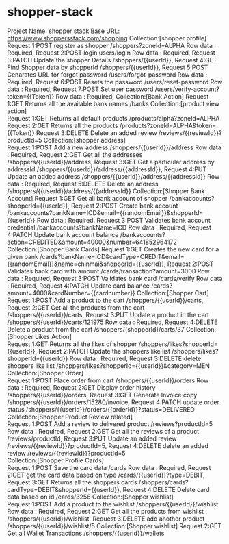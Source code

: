# shopper-stack
Project Name: shopper stack
Base URL: https://www.shoppersstack.com/shopping
Collection:[shopper profile]
            Request 1:POST register as shopper /shoppers?zoneId=ALPHA
                      Row data : Required,
            Request 2:POST login  users/login
                      Row data : Required,
            Request 3:PATCH Update the shopper Details  /shoppers/{{userId}},
            Request 4:GET Find Shopper data by shopperId  /shoppers/{{userId}},
            Request 5:POST Genarates URL for forgot password  /users/forgot-password
                      Row data : Required,
            Request 6:POST Resets the password  /users/reset-password
                      Row data : Required,
            Request 7:POST Set user password   /users/verify-account?token={{Token}}
                      Row data : Required,
Collection:[Bank Action]
            Request 1:GET Returns all the available bank names  /banks
Collection:[product view action]            
            Request 1:GET Returns all default products  /products/alpha?zoneId=ALPHA
            Request 2:GET Returns all the products   /products?zoneId=ALPHA&token={{Token}}
            Request 3:DELETE Delete an added review  /reviews/{{reviewId}}?productId=5
Collection:[shopper address]  
            Request 1:POST Add a new address  /shoppers/{{userId}}/address
                       Row data : Required,
            Request 2:GET Get all the addresses  /shoppers/{{userId}}/address,
            Request 3:GET Get a particular address by addressId  /shoppers/{{userId}}/address/{{addressId}},
            Request 4:PUT Update an added address   /shoppers/{{userId}}/address/{{addressId}}
                      Row data : Required,
            Request 5:DELETE  Delete an address   /shoppers/{{userId}}/address/{{addressId}}
Collection:[Shopper Bank Account] 
            Request 1:GET Get all bank account of shopper  /bankaccounts?shopperId={{userId}},
            Request 2:POST Create bank account /bankaccounts?bankName=ICD&email={{randomEmail}}&shopperId={{userId}}
                      Row data : Required,
            Request 3:POST Validates bank account credential  /bankaccounts?bankName=ICD
                      Row data : Required,
            Request 4:PATCH Update bank account balance  /bankaccounts?action=CREDITED&amount=40000&number=641852964172        
Collection:[Shopper Bank Cards] 
            Request 1:GET Creates the new card for a given bank   /cards?bankName=ICD&cardType=CREDIT&email={{randomEmail}}&name=chinmai&shopperId={{userId}},
            Request 2:POST Validates bank card with amount   /cards/transaction?amount=3000
                      Row data : Required,
            Request 3:POST Validates bank card  /cards/verify
                      Row data : Required,
            Request 4:PATCH Update card balance  /cards?amount=4000&cardNumber={{cardnumber}}
Collection:[Shopper Cart] 
            Request 1:POST Add a product to the cart  /shoppers/{{userId}}/carts,
            Request 2:GET Get all the products from the cart  /shoppers/{{userId}}/carts,
            Request 3:PUT Update a product in the cart  /shoppers/{{userId}}/carts/121975
                      Row data : Required,
            Request 4:DELETE Delete a product from the cart  /shoppers/{shopperId}/carts/37
Collection:[Shopper Likes Action]        
            Request 1:GET Returns all the likes of shopper  /shoppers/likes?shopperId={{userId}},
            Request 2:PATCH Update the shoppers like list  /shoppers/likes?shopperId={{userId}}
                      Row data : Required,
            Request 3:DELETE delete shoppers like list  /shoppers/likes?shopperId={{userId}}&category=MEN
Collection:[Shopper Order]   
            Request 1:POST Place order from cart  /shoppers/{{userId}}/orders
                      Row data : Required,
            Request 2:GET Display order history  /shoppers/{{userId}}/orders,
            Request 3:GET Generate Invoice copy  /shoppers/{{userId}}/orders/15280/invoice,
            Request 4:PATCH update order status   /shoppers/{{userId}}/orders/{{orderId}}?status=DELIVERED
Collection:[Shopper Product Review related]  
           Request 1:POST Add a review to delivered product  /reviews?productId=5
                      Row data : Required,
            Request 2:GET Get all the reviews of a product  /reviews/productId,
            Request 3:PUT Update an added review  /reviews/{{reviewId}}?productId=5,
            Request 4:DELETE delete an added review  /reviews/{{reviewId}}?productId=5   
Collection:[Shopper Profile Cards]   
            Request 1:POST Save the card data  /cards
                      Row data : Required,
            Request 2:GET get the card data based on type  /cards/{{userId}}?type=DEBIT,
            Request 3:GET Returns all the shoppers cards  /shoppers/cards?cardType=DEBIT&shopperId={{userId}},
            Request 4:DELETE Delete card data based on id  /cards/3256
Collection:[Shopper wishlist]   
            Request 1:POST Add a product to the wishlist  /shoppers/{{userId}}/wishlist
                      Row data : Required,
            Request 2:GET Get all the products from wishlist /shoppers/{{userId}}/wishlist,
            Request 3:DELETE add another product  /shoppers/{{userId}}/wishlist/5
Collection:[Shopper wishlist] 
            Request 2:GET Get all Wallet Transactions  /shoppers/{{userId}}/wallets



            

            
